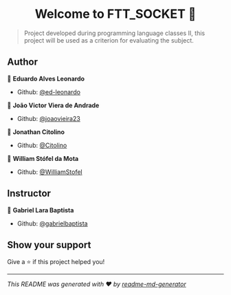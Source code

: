 <h1 align="center">Welcome to FTT_SOCKET 👋</h1>
<p>
</p>

> Project developed during programming language classes II, this project will be used as a criterion for evaluating the subject.

## Author

👤 **Eduardo Alves Leonardo**

* Github: [@ed-leonardo](https://github.com/ed-leonardo)

👤 **João Victor Viera de Andrade**

* Github: [@joaovieira23](https://github.com/joaovieira23)

👤 **Jonathan Citolino**

* Github: [@Citolino](https://github.com/Citolino)

👤 **William Stófel da Mota**

* Github: [@WilliamStofel](https://github.com/WilliamStofel)

## Instructor 

👤 **Gabriel Lara Baptista**

* Github: [@gabrielbaptista](https://github.com/gabrielbaptista)

## Show your support

Give a ⭐️ if this project helped you!

***
_This README was generated with ❤️ by [readme-md-generator](https://github.com/kefranabg/readme-md-generator)_